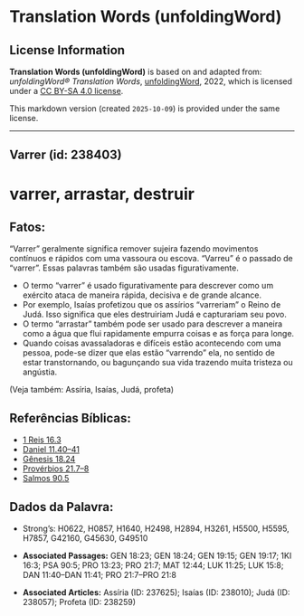# Translation Words (unfoldingWord)

## License Information

**Translation Words (unfoldingWord)** is based on and adapted from: _unfoldingWord® Translation Words_, [unfoldingWord](https://unfoldingword.org/utw), 2022, which is licensed under a [CC BY-SA 4.0 license](https://creativecommons.org/licenses/by-sa/4.0/legalcode.en).

This markdown version (created `2025-10-09`) is provided under the same license.



--------------------------------

## Varrer (id: 238403)

varrer, arrastar, destruir
==========================

Fatos:
------

“Varrer” geralmente significa remover sujeira fazendo movimentos contínuos e rápidos com uma vassoura ou escova. “Varreu” é o passado de “varrer”. Essas palavras também são usadas figurativamente.

* O termo “varrer” é usado figurativamente para descrever como um exército ataca de maneira rápida, decisiva e de grande alcance.
* Por exemplo, Isaías profetizou que os assírios “varreriam” o Reino de Judá. Isso significa que eles destruiriam Judá e capturariam seu povo.
* O termo “arrastar” também pode ser usado para descrever a maneira como a água que flui rapidamente empurra coisas e as força para longe.
* Quando coisas avassaladoras e difíceis estão acontecendo com uma pessoa, pode\-se dizer que elas estão “varrendo” ela, no sentido de estar transtornando, ou bagunçando sua vida trazendo muita tristeza ou angústia.

(Veja também: Assíria, Isaías, Judá, profeta)

Referências Bíblicas:
---------------------

* [1 Reis 16\.3](https://ref.ly/1Kgs16:3)
* [Daniel 11\.40–41](https://ref.ly/Dan11:40-Dan11:41)
* [Gênesis 18\.24](https://ref.ly/Gen18:24)
* [Provérbios 21\.7–8](https://ref.ly/Prov21:7-Prov21:8)
* [Salmos 90\.5](https://ref.ly/Ps90:5)

Dados da Palavra:
-----------------

* Strong’s: H0622, H0857, H1640, H2498, H2894, H3261, H5500, H5595, H7857, G42160, G45630, G49510

* **Associated Passages:** GEN 18:23; GEN 18:24; GEN 19:15; GEN 19:17; 1KI 16:3; PSA 90:5; PRO 13:23; PRO 21:7; MAT 12:44; LUK 11:25; LUK 15:8; DAN 11:40–DAN 11:41; PRO 21:7–PRO 21:8
* **Associated Articles:** Assíria (ID: 237625); Isaías (ID: 238010); Judá (ID: 238057); Profeta (ID: 238259)

